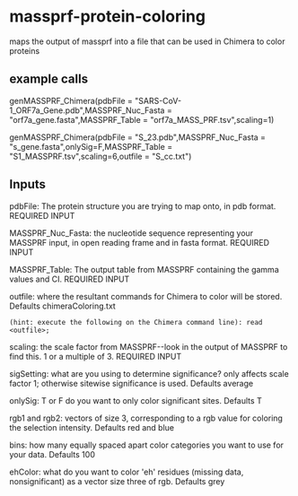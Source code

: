 # massprf-protein-coloring
maps the output of massprf into a file that can be used in Chimera to color proteins

## example calls
genMASSPRF_Chimera(pdbFile = "SARS-CoV-1_ORF7a_Gene.pdb",MASSPRF_Nuc_Fasta = "orf7a_gene.fasta",MASSPRF_Table = "orf7a_MASS_PRF.tsv",scaling=1)


genMASSPRF_Chimera(pdbFile = "S_23.pdb",MASSPRF_Nuc_Fasta = "s_gene.fasta",onlySig=F,MASSPRF_Table = "S1_MASSPRF.tsv",scaling=6,outfile = "S_cc.txt")


## Inputs
pdbFile: The protein structure you are trying to map onto, in pdb format. REQUIRED INPUT


MASSPRF_Nuc_Fasta: the nucleotide sequence representing your MASSPRF input, in open reading frame and in fasta format. REQUIRED INPUT


MASSPRF_Table: The output table from MASSPRF containing the gamma values and CI. REQUIRED INPUT


outfile: where the resultant commands for Chimera to color will be stored. Defaults chimeraColoring.txt

    (hint: execute the following on the Chimera command line): read <outfile>; 
    
    
scaling: the scale factor from MASSPRF--look in the output of MASSPRF to find this. 1 or a multiple of 3. REQUIRED INPUT


sigSetting: what are you using to determine significance? only affects scale factor 1; otherwise sitewise significance is used. Defaults average


onlySig: T or F do you want to only color significant sites. Defaults T


rgb1 and rgb2: vectors of size 3, corresponding to a rgb value for coloring the selection intensity. Defaults red and blue


bins: how many equally spaced apart color categories you want to use for your data. Defaults 100


ehColor: what do you want to color 'eh' residues (missing data, nonsignificant) as a vector size three of rgb. Defaults grey
